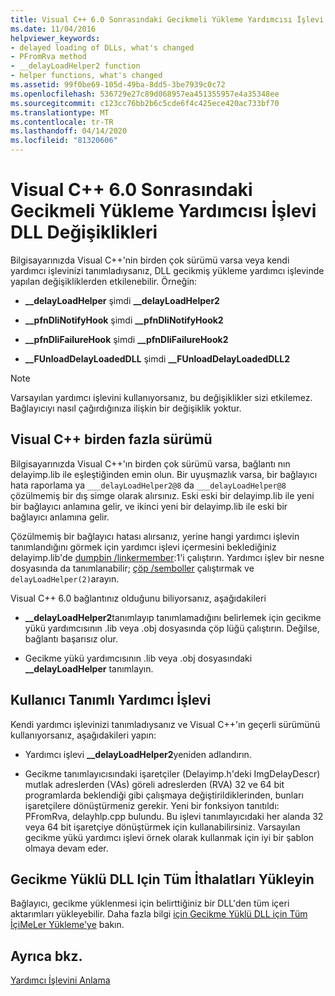 ```yaml
---
title: Visual C++ 6.0 Sonrasındaki Gecikmeli Yükleme Yardımcısı İşlevi DLL Değişiklikleri
ms.date: 11/04/2016
helpviewer_keywords:
- delayed loading of DLLs, what's changed
- PFromRva method
- __delayLoadHelper2 function
- helper functions, what's changed
ms.assetid: 99f0be69-105d-49ba-8dd5-3be7939c0c72
ms.openlocfilehash: 536729e27c89d068957ea451355957e4a35348ee
ms.sourcegitcommit: c123cc76bb2b6c5cde6f4c425ece420ac733bf70
ms.translationtype: MT
ms.contentlocale: tr-TR
ms.lasthandoff: 04/14/2020
ms.locfileid: "81320606"
---
```

# <a name="changes-in-the-dll-delayed-loading-helper-function-since-visual-c-60"></a>Visual C++ 6.0 Sonrasındaki Gecikmeli Yükleme Yardımcısı İşlevi DLL Değişiklikleri

Bilgisayarınızda Visual C++'nin birden çok sürümü varsa veya kendi yardımcı işlevinizi tanımladıysanız, DLL gecikmiş yükleme yardımcı işlevinde yapılan değişikliklerden etkilenebilir. Örneğin:

- **__delayLoadHelper** şimdi **__delayLoadHelper2**

- **__pfnDliNotifyHook** şimdi **__pfnDliNotifyHook2**

- **__pfnDliFailureHook** şimdi **__pfnDliFailureHook2**

- **__FUnloadDelayLoadedDLL** şimdi **__FUnloadDelayLoadedDLL2**

> [!NOTE]
> Varsayılan yardımcı işlevini kullanıyorsanız, bu değişiklikler sizi etkilemez. Bağlayıcıyı nasıl çağırdığınıza ilişkin bir değişiklik yoktur.

## <a name="multiple-versions-of-visual-c"></a>Visual C++ birden fazla sürümü

Bilgisayarınızda Visual C++'ın birden çok sürümü varsa, bağlantı nın delayimp.lib ile eşleştiğinden emin olun. Bir uyuşmazlık varsa, bir bağlayıcı hata raporlama ya `___delayLoadHelper2@8` da `___delayLoadHelper@8` çözülmemiş bir dış simge olarak alırsınız. Eski eski bir delayimp.lib ile yeni bir bağlayıcı anlamına gelir, ve ikinci yeni bir delayimp.lib ile eski bir bağlayıcı anlamına gelir.

Çözülmemiş bir bağlayıcı hatası alırsanız, yerine hangi yardımcı işlevin tanımlandığını görmek için yardımcı işlevi içermesini beklediğiniz delayimp.lib'de [dumpbin /linkermember](linkermember.md):1'i çalıştırın. Yardımcı işlev bir nesne dosyasında da tanımlanabilir; [çöp /semboller](symbols.md) çalıştırmak ve `delayLoadHelper(2)`arayın.

Visual C++ 6.0 bağlantınız olduğunu biliyorsanız, aşağıdakileri

- **__delayLoadHelper2**tanımlayıp tanımlamadığını belirlemek için gecikme yükü yardımcısının .lib veya .obj dosyasında çöp lüğü çalıştırın. Değilse, bağlantı başarısız olur.

- Gecikme yükü yardımcısının .lib veya .obj dosyasındaki **__delayLoadHelper** tanımlayın.

## <a name="user-defined-helper-function"></a>Kullanıcı Tanımlı Yardımcı İşlevi

Kendi yardımcı işlevinizi tanımladıysanız ve Visual C++'ın geçerli sürümünü kullanıyorsanız, aşağıdakileri yapın:

- Yardımcı işlevi **__delayLoadHelper2**yeniden adlandırın.

- Gecikme tanımlayıcısındaki işaretçiler (Delayimp.h'deki ImgDelayDescr) mutlak adreslerden (VAs) göreli adreslerden (RVA) 32 ve 64 bit programlarda beklendiği gibi çalışmaya değiştirildiklerinden, bunları işaretçilere dönüştürmeniz gerekir. Yeni bir fonksiyon tanıtıldı: PFromRva, delayhlp.cpp bulundu. Bu işlevi tanımlayıcıdaki her alanda 32 veya 64 bit işaretçiye dönüştürmek için kullanabilirsiniz. Varsayılan gecikme yükü yardımcı işlevi örnek olarak kullanmak için iyi bir şablon olmaya devam eder.

## <a name="load-all-imports-for-a-delay-loaded-dll"></a>Gecikme Yüklü DLL Için Tüm İthalatları Yükleyin

Bağlayıcı, gecikme yüklenmesi için belirttiğiniz bir DLL'den tüm içeri aktarımları yükleyebilir. Daha fazla bilgi [için Gecikme Yüklü DLL için Tüm İçiMeLer Yükleme'ye](loading-all-imports-for-a-delay-loaded-dll.md) bakın.

## <a name="see-also"></a>Ayrıca bkz.

[Yardımcı İşlevini Anlama](understanding-the-helper-function.md)
